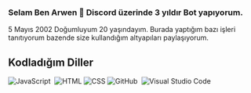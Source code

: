 ### Selam Ben Arwen 👋 Discord üzerinde 3 yıldır Bot yapıyorum.
5 Mayıs 2002 Doğumluyum 20 yaşındayım.
Burada yaptığım bazı işleri tanıtıyorum bazende size kullandığım altyapıları paylaşıyorum.

## Kodladığım Diller
![JavaScript](https://img.shields.io/badge/-JavaScript-05122A?style=flat&logo=javascript)&nbsp; ![HTML](https://img.shields.io/badge/-HTML-05122A?style=flat&logo=HTML5)&nbsp;![CSS](https://img.shields.io/badge/-CSS-05122A?style=flat&logo=CSS3)&nbsp;![GitHub](https://img.shields.io/badge/-GitHub-05122A?style=flat&logo=github)&nbsp; ![Visual Studio Code](https://img.shields.io/badge/-Visual%20Studio%20Code-05122A?style=flat&logo=visual-studio-code&logoColor=007ACC)&nbsp;
